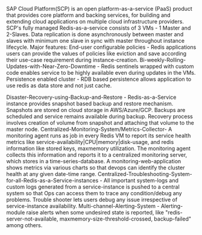 SAP Cloud Platform(SCP) is an open platform-as-a-service (PaaS) product that provides core platform and backing services, for building and extending cloud applications on multiple cloud infrastructure providers. SCP's fully managed Redis-as-a-service consists of 3 VMs - 1 Master and 2-Slaves. Data replication is done asynchronously between master and slaves with minimum one slave in sync with master throughout instance lifecycle.
Major features:
End-user configurable policies - Redis applications users can provide the values of policies like eviction and save according their use-case requirement during instance-creation.
Bi-weekly-Rolling-Updates-with-Near-Zero-Downtime -  Redis sentinels wrapped with custom code enables service to be highly available even during updates in the VMs.
Persistence enabled cluster - RDB based persistence allows application to use redis as data store and not just cache.

Disaster-Recovery-using-Backup-and-Restore - Redis-as-a-Service instance provides snapshot based backup and restore mechanism. Snapshots are stored on cloud storage in AWS/Azure/GCP. Backups are scheduled and service remains available during backup. Recovery process involves creation of volume from snapshot and attaching that volume to the master node.
Centralized-Monitoring-System/Metrics-Collector- A monitoring agent runs as job in every Redis VM to report its service health metrics like service-availability|CPU|memory|disk-usage, and redis information like stored keys, maxmemory utilization. The monitoring agent collects this information and reports it to a centralized monitoring server, which stores in a time-series-database. A monitoring-web-application shows metrics via various charts so that devops can identify the cluster health at any given date-time range.
Centralized-Troubleshooting-System-for-all-Redis-as-a-Service-instances - All important system-logs and custom logs generated from a service-instance is pushed to a central system so that Ops can access them to trace any condition/debug any problems. Trouble shooter lets users debug any issue irrespective of service-instance availability.
Multi-channel-Alerting-System - Alerting-module raise alerts when some undesired state is reported, like "redis-server-not-available, maxmemory-size-threshold-crossed, backup-failed" among others.
 
 
